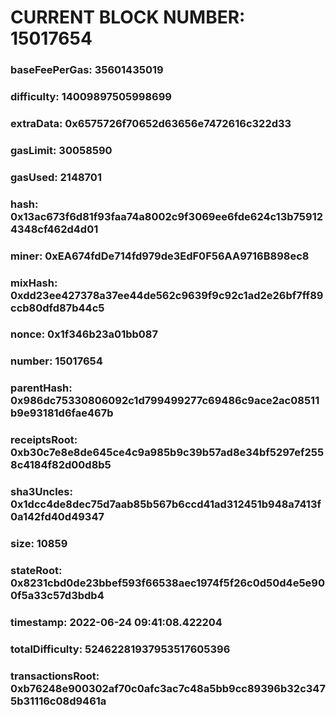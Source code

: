 # CURRENT BLOCK NUMBER: 15017654

### baseFeePerGas: 35601435019
### difficulty: 14009897505998699
### extraData: 0x6575726f70652d63656e7472616c322d33
### gasLimit: 30058590
### gasUsed: 2148701
### hash: 0x13ac673f6d81f93faa74a8002c9f3069ee6fde624c13b759124348cf462d4d01
### miner: 0xEA674fdDe714fd979de3EdF0F56AA9716B898ec8
### mixHash: 0xdd23ee427378a37ee44de562c9639f9c92c1ad2e26bf7ff89ccb80dfd87b44c5
### nonce: 0x1f346b23a01bb087
### number: 15017654
### parentHash: 0x986dc75330806092c1d799499277c69486c9ace2ac08511b9e93181d6fae467b
### receiptsRoot: 0xb30c7e8e8de645ce4c9a985b9c39b57ad8e34bf5297ef2558c4184f82d00d8b5
### sha3Uncles: 0x1dcc4de8dec75d7aab85b567b6ccd41ad312451b948a7413f0a142fd40d49347
### size: 10859
### stateRoot: 0x8231cbd0de23bbef593f66538aec1974f5f26c0d50d4e5e900f5a33c57d3bdb4
### timestamp: 2022-06-24 09:41:08.422204
### totalDifficulty: 52462281937953517605396
### transactionsRoot: 0xb76248e900302af70c0afc3ac7c48a5bb9cc89396b32c3475b31116c08d9461a
